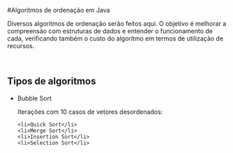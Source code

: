 #Algoritmos de ordenação em Java

<p>Diversos algoritmos de ordenação serão feitos aqui. O objetivo é melhorar a compreensão com estruturas de dados e entender o funcionamento de cada, verificando também o custo do algoritmo em termos de utilização de recursos.</p><br>

<h2>Tipos de algoritmos</h2>
<ul>
    <li>Bubble Sort</li>
    <p>Iterações com 10 casos de vetores desordenados:</p>
    
    <li>Quick Sort</li>
    <li>Merge Sort</li>
    <li>Insertion Sort</li>
    <li>Selection Sort</li>
</ul>
